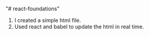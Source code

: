 "# react-foundations" 
1. I created a simple html file.
2. Used react and babel to update the html in real time.
